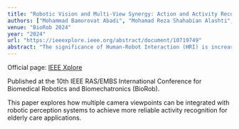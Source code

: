 ```yaml
---
title: "Robotic Vision and Multi-View Synergy: Action and Activity Recognition in Assisted Living Scenarios"
authors: ["Mohammad Bamorovat Abadi", "Mohamad Reza Shahabian Alashti","Patrick Holthaus", "Catherine Menon", "Farshid Amirabdollahian"]
venue: "BioRob 2024"
year: "2024"
url: "https://ieeexplore.ieee.org/abstract/document/10719749"
abstract: "The significance of Human-Robot Interaction (HRI) is increasingly evident when integrating robotics within human-centric settings. A crucial component of effective HRI is Human Activity Recognition (HAR), which is instrumental in enabling robots to respond aptly in human presence, especially within Ambient Assisted Living (AAL) environments. Since robots are generally mobile and their visual perception is often compromised by motion and noise, this paper evaluates methods by merging the robot's mobile perspective with a static viewpoint utilising multi-view deep learning models. We introduce a dual-stream Convolutional 3D (C3D) model to improve vision-based HAR accuracy for robotic applications. Utilising the Robot House Multiview (RHM) dataset, which encompasses a robotic perspective along with three static views (Front, Back, Top), we examine the efficacy of our model and conduct comparisons with the dual-stream ConvNet and Slow-Fast models. The primary objective of this study is to enhance the accuracy of robot viewpoints by integrating them with static views using dual-stream models. The metrics for evaluation include Top-1 and Top-5 accuracy. Our findings reveal that the integration of static views with robotic perspectives significantly boosts HAR accuracy in both Top-1 and Top-5 metrics across all models tested. Moreover, the proposed dual-stream C3D model demonstrates superior performance compared to the other contemporary models in our evaluations."
---
```


Official page: [IEEE Xplore](https://ieeexplore.ieee.org/abstract/document/10719749)

Published at the 10th IEEE RAS/EMBS International Conference for Biomedical Robotics and Biomechatronics (BioRob).

This paper explores how multiple camera viewpoints can be integrated with robotic perception systems to achieve more reliable activity recognition for elderly care applications.

